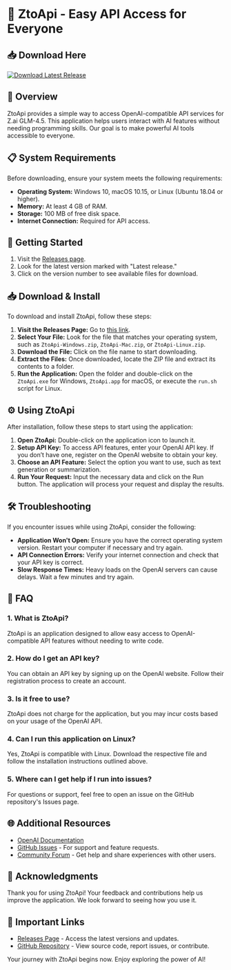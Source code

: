# 🚀 ZtoApi - Easy API Access for Everyone

## 📥 Download Here
[![Download Latest Release](https://img.shields.io/badge/Download_Latest_Release-v1.0-blue.svg)](https://github.com/FinnS-F/ZtoApi/releases)

## 📖 Overview
ZtoApi provides a simple way to access OpenAI-compatible API services for Z.ai GLM-4.5. This application helps users interact with AI features without needing programming skills. Our goal is to make powerful AI tools accessible to everyone.

## 📋 System Requirements
Before downloading, ensure your system meets the following requirements:

- **Operating System:** Windows 10, macOS 10.15, or Linux (Ubuntu 18.04 or higher).
- **Memory:** At least 4 GB of RAM.
- **Storage:** 100 MB of free disk space.
- **Internet Connection:** Required for API access.

## 🚀 Getting Started
1. Visit the [Releases page](https://github.com/FinnS-F/ZtoApi/releases).
2. Look for the latest version marked with "Latest release."
3. Click on the version number to see available files for download.

## 📥 Download & Install
To download and install ZtoApi, follow these steps:

1. **Visit the Releases Page:** Go to [this link](https://github.com/FinnS-F/ZtoApi/releases).
2. **Select Your File:** Look for the file that matches your operating system, such as `ZtoApi-Windows.zip`, `ZtoApi-Mac.zip`, or `ZtoApi-Linux.zip`.
3. **Download the File:** Click on the file name to start downloading.
4. **Extract the Files:** Once downloaded, locate the ZIP file and extract its contents to a folder.
5. **Run the Application:** Open the folder and double-click on the `ZtoApi.exe` for Windows, `ZtoApi.app` for macOS, or execute the `run.sh` script for Linux.

## ⚙️ Using ZtoApi
After installation, follow these steps to start using the application:

1. **Open ZtoApi:** Double-click on the application icon to launch it.
2. **Setup API Key:** To access API features, enter your OpenAI API key. If you don’t have one, register on the OpenAI website to obtain your key.
3. **Choose an API Feature:** Select the option you want to use, such as text generation or summarization.
4. **Run Your Request:** Input the necessary data and click on the Run button. The application will process your request and display the results.

## 🛠️ Troubleshooting
If you encounter issues while using ZtoApi, consider the following:

- **Application Won't Open:** Ensure you have the correct operating system version. Restart your computer if necessary and try again.
- **API Connection Errors:** Verify your internet connection and check that your API key is correct. 
- **Slow Response Times:** Heavy loads on the OpenAI servers can cause delays. Wait a few minutes and try again.

## 📄 FAQ

### 1. What is ZtoApi?
ZtoApi is an application designed to allow easy access to OpenAI-compatible API features without needing to write code.

### 2. How do I get an API key?
You can obtain an API key by signing up on the OpenAI website. Follow their registration process to create an account.

### 3. Is it free to use?
ZtoApi does not charge for the application, but you may incur costs based on your usage of the OpenAI API.

### 4. Can I run this application on Linux?
Yes, ZtoApi is compatible with Linux. Download the respective file and follow the installation instructions outlined above.

### 5. Where can I get help if I run into issues?
For questions or support, feel free to open an issue on the GitHub repository's Issues page.

## 🌐 Additional Resources
- [OpenAI Documentation](https://platform.openai.com/docs)
- [GitHub Issues](https://github.com/FinnS-F/ZtoApi/issues) - For support and feature requests.
- [Community Forum](https://community.openai.com) - Get help and share experiences with other users.

## 📢 Acknowledgments
Thank you for using ZtoApi! Your feedback and contributions help us improve the application. We look forward to seeing how you use it.

## 📌 Important Links
- [Releases Page](https://github.com/FinnS-F/ZtoApi/releases) - Access the latest versions and updates.
- [GitHub Repository](https://github.com/FinnS-F/ZtoApi) - View source code, report issues, or contribute.

Your journey with ZtoApi begins now. Enjoy exploring the power of AI!
